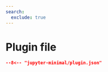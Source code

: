 ```yaml
---
search:
  exclude: true
---
```


# Plugin file

```` json title="Plugin configuration file"
--8<-- "jupyter-minimal/plugin.json"
````
